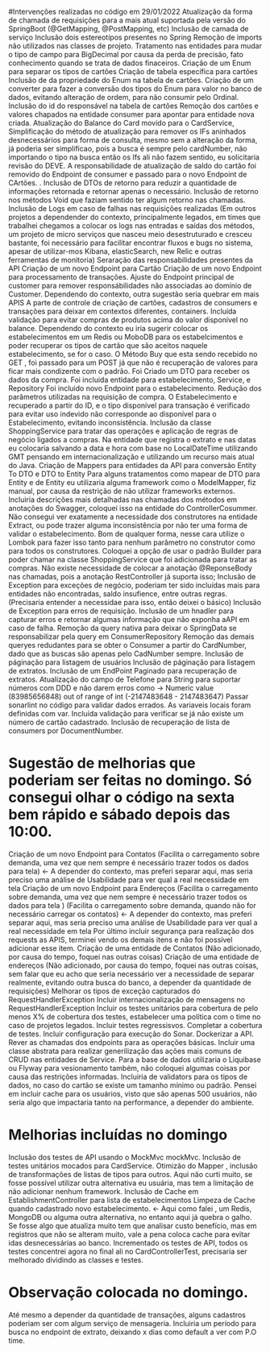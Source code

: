 #Intervenções realizadas no código em 29/01/2022
Atualização da forma de chamada de requisições para a mais atual suportada pela versão do SpringBoot (@GetMapping, @PostMapping, etc)
Inclusão de camada de serviço
Inclusão dois estereotípos presentes no Spring
Remoção de imports não utilizados nas classes de projeto.
Tratamento nas entidades para mudar o tipo de campo para BigDecimal por causa da perda de precisão, fato conhecimento quando se trata de dados finaceiros.
Criação de um Enum para separar os tipos de cartões
Criação de tabela específica para cartões
Inclusão de da propriedade do Enum na tabela de cartões.
Criação de um converter para fazer a conversão dos tipos do Enum para valor no banco de dados, evitando alteração de ordem, para não consumir pelo Ordinal.
Inclusão do id do responsável na tabela de cartões
Remoção dos cartões e valores chapados na entidade consumer para apontar para entidade nova criada.
Atualização do Balance do Card movido para o CardService,
Simplificação do método de atualização para remover os IFs aninhados desnecessários para forma de consulta, mesmo sem a alteração da forma, já poderia ser simplificao, pois a busca é sempre pelo cardNumber, não importando o tipo na busca então os Ifs ali não fazem sentido, eu solicitaria revisão do DEVE.
A responsabilidade de atualização de saldo do cartão foi removido do Endpoint de consumer e passado para o novo Endpoint de CArtões. .
Inclusão de DTOs de retorno para reduzir a quantidade de informações retornada e retornar apenas o necessário.
Inclusão de retorno nos métodos Void que faziam sentido ter algum retorno nas chamadas.
Inclusão de Logs em caso de falhas nas requisições realizadas (Em outros projetos a dependender do contexto, principalmente legados, em times que trabalhei chegamos a colocar os logs nas entradas e saídas dos métodos, um projeto de micro serviços que nasceu meio desestruturado e cresceu bastante, foi necessário para facilitar encontrar fluxos e bugs no sistema, apesar de utilizar-mos Kibana, elasticSearch, new Relic e outras ferramentas de monitoria)
Seraração das responsabilidades presentes da API
Criação de um novo Endpoint para Cartão
Criação de um novo Endpoint para processamento de transações.
Ajuste do Endpoint principal de customer para remover responsábilidades não associadas ao domínio de Customer.
Dependendo do contexto, outra sugestão seria quebrar em mais APIS
A parte de controle de criação de cartões, cadastros de consumers e transações
para deixar em contextos diferentes, containers.
Incluída validação para evitar compras de produtos acima do valor disponível no balance.
Dependendo do contexto eu iria sugerir colocar os estabelecimentos em um Redis ou MoboDB para os estabelcimentos e poder recuperar os tipos de cartão que são aceitos naquele estabelecimento, se for o caso.
O Método Buy que esta sendo recebido no GET , foi passado para um POST já que não é recuperação de valores para ficar mais condizente com o padrão.
Foi Criado um DTO para receber os dados da compra.
Foi incluida entidade para estabelecimento, Service, e Repository
Foi incluido novo Endpoint para o estabelecimento.
Redução dos parâmetros utilizadas na requisição de compra. 
O Estabelecimento e recuperado a partir do ID, e o tipo disponível para transação é verificado para evitar uso indevido não corresponde ao disponível para o Estabelecimento, evitando inconsistência.
Inclusão da classe ShoppingService para tratar das operações e aplicação de regras de negócio ligados a compras.
Na entidade que registra o extrato e nas datas eu colocaria salvando a data e hora com base no LocalDateTime utilizando GMT pensando em internacionalização e utilizando um recurso mais atual do Java.
Criação de Mappers para entidades da API para conversão Entity To DTO e DTO to Entity Para alguns tratamentos como mapear de DTO para Entity e de Entity eu utilizaria alguma framework como o ModelMapper, fiz manual, por causa da restrição de não utilizar frameworks externos.
Incluiria descrições mais detalhadas nas chamadas dos métodos em anotações do Swagger, coloquei isso na entidade do ControllerCosummer.
Não consegui ver exatamente a necessidade dos construtores na entidade Extract, ou pode trazer alguma inconsistência por não ter uma forma de validar o estabelecimento.
Bom de qualquer forma, nesse cara utilize o Lombok para fazer isso tanto para nenhum parâmetro no construtor como para todos os construtores.
Coloquei a opção de usar o padrão Builder para poder chamar na classe ShoppingService que foi adicionada para tratar as compras.
Não existe necessidade de colocar a anotação @ReponseBody nas chamadas, pois a anotação RestController já suporta isso;
Inclusão de Exception para exceções de negócio, poderiam ter sido incluídas mais para entidades não encontradas, saldo insufience, entre outras regras. (Precisaria entender a necessidae para isso, então deixei o básico)
Inclusão de Exception para erros de requisição.
Inclusão de um hnadler para capturar erros e retornar algumas informação que não exponha aAPI em caso de falha.
Remoção da query nativa para deixar o SpringData se responsabilizar pela query em ConsumerRepository
Remoção das demais queryes redudantes para se obter o Consumer a partir do CardNumber, dado que as buscas são apenas pelo CadNumber sempre.
Inclusão de páginação para listagem de usuários
Inclusão de páginação para listagem de extratos.
Inclusão de um EndPoint Paginado para recuperação de extratos.
Atualização do campo de Telefone para String para suportar números com DDD e não darem erros como -> Numeric value (83985656848) out of range of int (-2147483648 - 2147483647)
Passar sonarlint no código para validar dados errados.
As variaveis locais foram definidas com var. 
Incluída validação para verificar se já não existe um número de cartão cadastrado.
Inclusão de recuperação de lista de consumers por DocumentNumber. 

# Sugestão de melhorias que poderiam ser feitas no domingo. Só consegui olhar o código na sexta bem rápido e sábado depois das 10:00.
Criação de um novo Endpoint para Contatos  (Facilita o carregamento sobre demanda, uma vez que nem sempre é necessário trazer todos os dados para tela) <- A depender do contexto, mas preferi separar aqui, mas seria preciso uma análise de Usabilidade para ver qual a real necessidade em tela
Criação de um novo Endpoint para Endereços (Facilita o carregamento sobre demanda, uma vez que nem sempre é necessário trazer todos os dados para tela ) (Facilita o carregamento sobre demanda, quando não for necessário carregar os contatos) <- A depender do contexto, mas preferi separar aqui, mas seria preciso uma análise de Usabilidade para ver qual a real necessidade em tela
Por último incluir segurança para realização dos requests as APIS, terminei vendo os demais itens e não foi possível adicionar esse item.
Criação de uma entidade de Contatos  (Não adicionado, por causa do tempo, foquei nas outras coisas)
Criação de uma entidade de endereços (Não adicionado, por causa do tempo, foquei nas outras coisas, sem falar que eu acho que seria necessário ver a necessidade de separar realmente, evitando outra busca do banco, a depender da quantidade de requisições)
Melhorar os tipos de exceção capturados do RequestHandlerException
Incluir internacionalização de mensagens no RequestHandlerException
Incluir os testes unitários para cobertura de pelo menos X% de cobertura dos testes, estabelecer uma política com o time no caso de projetos legados.
Incluir testes regressisvos.
Completar a cobertura de testes.
Incluir configuração para execução do Sonar.
Dockerizar a API.
Rever as chamadas dos endpoints para as operações básicas.
Incluir uma classe abstrata para realizar generilização das ações mais comuns de CRUD nas entidades de Service.
Para a base de dados utilizaria o Liquibase ou Flyway para vesionamento também, não coloquei algumas coisas por causa das restrições informadas. 
Incluiria de validators para os tipos de dados, no caso do cartão se existe um tamanho mínimo ou padrão. 
Pensei em incluir cache para os usuários, visto que são apenas 500 usuários, não seria algo que impactaria tanto na performance, a depender do ambiente. 

# Melhorias incluídas no domingo
Inclusão dos testes de API usando o MockMvc mockMvc.
Inclusão de testes unitários mocados para CardService. 
Otimizão do Mapper , inclusão de transformações de listas de tipos para outros. Aqui não curti muito, se fosse possível utilizar outra alternativa eu usuária, mas tem a limitação de não adicionar nenhum framework. 
Inclusão de Cache em EstablishmentController para lista de estabelecimentos
Limpeza de Cache quando cadastrado novo estabelecimento.  <- Aqui como falei , um Redis, MongoDB ou alguma outra alternativa, no entanto aqui já quebra o galho. Se fosse algo que atualiza muito tem que analisar custo benefício, mas em registros que não se alteram muito, vale a pena coloca cache para evitar idas desnecessárias ao banco. 
Incrementado os testes de API, todos os testes concentrei agora no final ali no CardControllerTest, precisaria ser melhorado dividindo as classes e testes. 

# Observação colocada no domingo.
Até mesmo a depender da quantidade de transações, alguns cadastros poderiam ser com algum serviço de mensageria. 
Incluiria um período para busca no endpoint de extrato, deixando x dias como default a ver com P.O time. 
